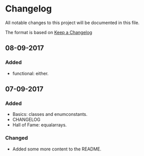 # Changelog
All notable changes to this project will be documented in this file.

The format is based on [Keep a Changelog](http://keepachangelog.com/en/1.0.0/)

## 08-09-2017
### Added
- functional: either.

## 07-09-2017
### Added
- Basics: classes and enumconstants. 
- CHANGELOG
- Hall of Fame: equalarrays.

### Changed
- Added some more content to the README.